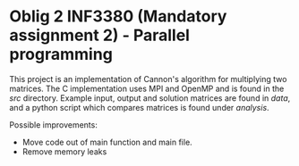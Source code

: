 # Oblig 2 INF3380 (Mandatory assignment 2) - Parallel programming

This project is an implementation of Cannon's algorithm for multiplying
two matrices. The C implementation uses MPI and OpenMP and is found in the
*src* directory. Example input, output and solution matrices are found in *data*,
and a python script which compares matrices is found under *analysis*.

Possible improvements:
- Move code out of main function and main file.
- Remove memory leaks

